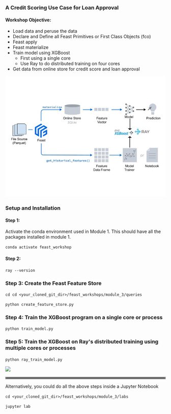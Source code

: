 ### A Credit Scoring Use Case for Loan Approval

#### Workshop Objective:

 * Load data and peruse the data
 * Declare and Define all Feast Primitives or First Class Objects (fco)
 * Feast apply
 * Feast materialize
 * Train model using XGBoost 
   * First using a single core
   * Use Ray to do distributed training on four cores
 * Get data from online store for credit score and loan approval 

![](images/feast_ray_xgboost.png)


### Setup and Installation

#### Step 1:
Activate the conda environment used in Module 1. This should have all the packages
installed in module 1.

``` conda activate feast_workshop ```
#### Step 2:
``` ray --version ```

### Step 3: Create the Feast Feature Store 
```cd cd <your_cloned_git_dir>/feast_workshops/module_3/queries```

```python create_feature_store.py```

### Step 4: Train the XGBoost program on a single core or process

```python train_model.py```

### Step 5: Train the XGBoost on Ray's distributed training using multiple cores or processes

```python ray_train_model.py```

![](images/ray_xgboost.png)

<hr style="border:3px solid gray"> </hr>

Alternatively, you could do all the above steps inside a Jupyter Notebook


```cd <your_cloned_git_dir>/feast_workshops/module_3/labs```

```jupyter lab```
